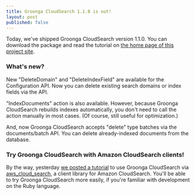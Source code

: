 ```yaml
---
title: Groonga CloudSearch 1.1.0 is out!
layout: post
published: false
---
```


Today, we've shipped Groonga CloudSearch version 1.1.0. You can download the package and read the tutorial on [the home page of this project site](/).

### What's new?

New "DeleteDomain" and "DeleteIndexField" are available for the Configuration API. Now you can delete existing search domains or index fields via the API.

"IndexDocuments" action is also available. However, because Groonga CloudSearch rebuilds indexes automatically, you don't need to call the action manually in most cases. (Of course, still useful for optimization.)

And, now Groonga CloudSearch accepts "delete" type batches via the documents/batch API. You can delete already-indexed documents from the database.

### Try Groonga CloudSearch with Amazon CloudSearch clients!

By the way, yesterday [we posted a tutorial](/blog/2012/07/25/initial-release/work-with-aws-cloud-search-gem/) to use Groonga CloudSearch via [aws\_cloud\_search](https://github.com/spokesoftware/aws\_cloud\_search), a client library for Amazon CloudSearch. You'll be able to try Groonga CloudSearch more easily, if you're familiar with development on the Ruby language.
